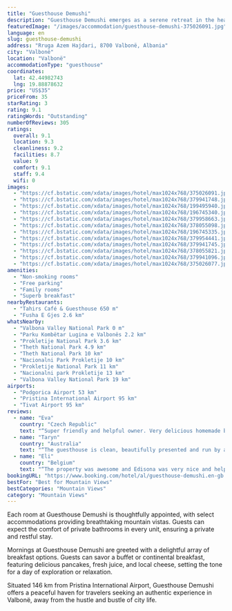 ```yaml
---
title: "Guesthouse Demushi"
description: "Guesthouse Demushi emerges as a serene retreat in the heart of Valbonë, located in the picturesque Kukës County."
featuredImage: "/images/accommodation/guesthouse-demushi-375026091.jpg"
language: en
slug: guesthouse-demushi
address: "Rruga Azem Hajdari, 8700 Valbonë, Albania"
city: "Valbonë"
location: "Valbonë"
accommodationType: "guesthouse"
coordinates:
  lat: 42.44982743
  lng: 19.88878632
price: "US$35"
priceFrom: 35
starRating: 3
rating: 9.1
ratingWords: "Outstanding"
numberOfReviews: 305
ratings:
  overall: 9.1
  location: 9.3
  cleanliness: 9.2
  facilities: 8.7
  value: 9
  comfort: 9.1
  staff: 9.4
  wifi: 0
images:
  - "https://cf.bstatic.com/xdata/images/hotel/max1024x768/375026091.jpg?k=b8c76ab07af7b6dbf12398e1e157b451fcdbdd635375acceb5296879ab8435c9&o=&hp=1"
  - "https://cf.bstatic.com/xdata/images/hotel/max1024x768/379941748.jpg?k=1ee532bd6857504f3c0ecfe52b236338a465143286697e170d704e2cbce63bc5&o=&hp=1"
  - "https://cf.bstatic.com/xdata/images/hotel/max1024x768/199495940.jpg?k=1c3bf8726e2a8f5762ef3e3917f3fda488c132a1cad6b540a50b8fa56690789e&o=&hp=1"
  - "https://cf.bstatic.com/xdata/images/hotel/max1024x768/196745340.jpg?k=f817e1f6aa64f320c3f66dc80d86bcf3fe513c035ce39ee8486b31e95b34796a&o=&hp=1"
  - "https://cf.bstatic.com/xdata/images/hotel/max1024x768/379958663.jpg?k=9f3ef6e2a135a00a940e8ff82eb33e6c64296f96e43fd4f6728bbdb9c36729cc&o=&hp=1"
  - "https://cf.bstatic.com/xdata/images/hotel/max1024x768/378055098.jpg?k=e9fab29df68972f41d1ad6050326172a11b1cd2c549e1774303de30b35f6d622&o=&hp=1"
  - "https://cf.bstatic.com/xdata/images/hotel/max1024x768/196745335.jpg?k=f0a0ea8fec5e66e2f69362a226ec34e18e11b6aa8fa82a50f67627e2a6253e67&o=&hp=1"
  - "https://cf.bstatic.com/xdata/images/hotel/max1024x768/379954441.jpg?k=7c9302d4675a1995db18eefafcde1de98c4ee30d452d4f917ca29a99b8d72a90&o=&hp=1"
  - "https://cf.bstatic.com/xdata/images/hotel/max1024x768/379941745.jpg?k=72119ef6ea47c73a43232c8e40c5f05707523f565f9479ebb136a3171e608951&o=&hp=1"
  - "https://cf.bstatic.com/xdata/images/hotel/max1024x768/378055821.jpg?k=f6db3e02fbd12fa54c27828a984b68e72092897378797158c9508c8e9d73d8ef&o=&hp=1"
  - "https://cf.bstatic.com/xdata/images/hotel/max1024x768/379941096.jpg?k=3cb0c362894b4045d2c98dce425db4641799adeb5635cc16bb14976f8eaa5f13&o=&hp=1"
  - "https://cf.bstatic.com/xdata/images/hotel/max1024x768/375026077.jpg?k=1f9ee278eae152772cb3576785b9d94535693d1a60d68b2e270d3ad377ec5ffb&o=&hp=1"
amenities:
  - "Non-smoking rooms"
  - "Free parking"
  - "Family rooms"
  - "Superb breakfast"
nearbyRestaurants:
  - "Tahirs Café & Guesthouse 650 m"
  - "Fusha E Gjes 2.6 km"
whatsNearby:
  - "Valbona Valley National Park 0 m"
  - "Parku Kombëtar Lugina e Valbonës 2.2 km"
  - "Prokletije National Park 3.6 km"
  - "Theth National Park 4.9 km"
  - "Theth National Park 10 km"
  - "Nacionalni Park Prokletije 10 km"
  - "Prokletije National Park 11 km"
  - "Nacionalni park Prokletije 13 km"
  - "Valbona Valley National Park 19 km"
airports:
  - "Podgorica Airport 53 km"
  - "Pristina International Airport 95 km"
  - "Tivat Airport 95 km"
reviews:
  - name: "Eva"
    country: "Czech Republic"
    text: "“Super friendly and helpful owner. Very delicious homemade breakfast. Clean room and bathroom. If you stay in upstairs room, you have private bathroom outside of the room (but there is only 1 room). Quiet area.”"
  - name: "Taryn"
    country: "Australia"
    text: "“The guesthouse is clean, beautifully presented and run by a very sweet, kind and hospitable family.”"
  - name: "Eli"
    country: "Belgium"
    text: "“The property was awesome and Edisona was very nice and helpful. We loved the breakfast there. To sum it up it was a lovely experience and when we come back in Valbona this is the place where we will stay.”"
bookingURL: "https://www.booking.com/hotel/al/guesthouse-demushi.en-gb.html?aid=8035640"
bestFor: "Best for Mountain Views"
bestCategories: "Mountain Views"
category: "Mountain Views"
---
```


Each room at Guesthouse Demushi is thoughtfully appointed, with select accommodations providing breathtaking mountain vistas. Guests can expect the comfort of private bathrooms in every unit, ensuring a private and restful stay.

Mornings at Guesthouse Demushi are greeted with a delightful array of breakfast options. Guests can savor a buffet or continental breakfast, featuring delicious pancakes, fresh juice, and local cheese, setting the tone for a day of exploration or relaxation.

Situated 146 km from Pristina International Airport, Guesthouse Demushi offers a peaceful haven for travelers seeking an authentic experience in Valbonë, away from the hustle and bustle of city life.